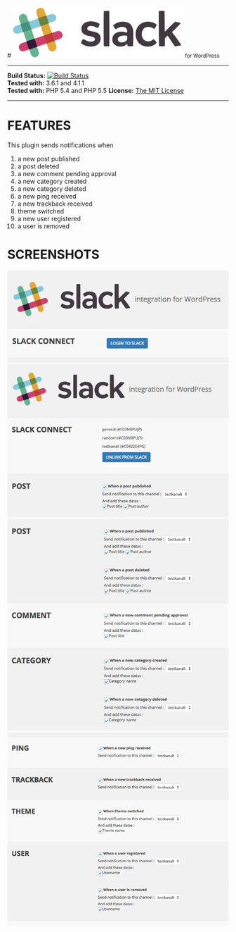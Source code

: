 #![Slack](img/slack.png) <small>for WordPress</small>


----------


**Build Status:** [![Build Status](https://travis-ci.org/erayalakese/slack-wordpress.svg?branch=master)](https://travis-ci.org/erayalakese/slack-wordpress)  
**Tested with:** 3.6.1 and 4.1.1  
**Tested with:** PHP 5.4 and PHP 5.5
**License:** [The MIT License](http://opensource.org/licenses/MIT)


----------

# FEATURES
This plugin sends notifications when

 1. a new post published
 2. a post deleted
 3. a new comment pending approval 
 4. a new category created 
 5. a new category deleted
 6. a new ping received 
 7. a new trackback received 
 8. theme switched
 9. a new user registered
 10. a user is removed

# SCREENSHOTS
![screenshot-1](img/screenshot-1.png)
![screenshot-2](img/screenshot-2.png)
![screenshot-3](img/screenshot-3.png)
![screenshot-4](img/screenshot-4.png)